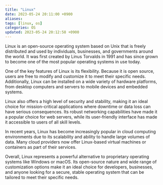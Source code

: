 ```yaml
---
title: "Linux"
date: 2023-05-24 20:11:00 +0900
aliases: 
tags: [linux, os]
categories: OS
updated: 2023-05-24 20:12:58 +0900
---
```


Linux is an open-source operating system based on Unix that is freely distributed and used by individuals, businesses, and governments around the world. It was first created by Linus Torvalds in 1991 and has since grown to become one of the most popular operating systems in use today.

One of the key features of Linux is its flexibility. Because it is open source, users are free to modify and customize it to meet their specific needs. Additionally, Linux can be installed on a wide variety of hardware platforms, from desktop computers and servers to mobile devices and embedded systems.

Linux also offers a high level of security and stability, making it an ideal choice for mission-critical applications where downtime or data loss can have serious consequences. Its robust networking capabilities have made it a popular choice for web servers, while its user-friendly interface has made it accessible to users of all skill levels.

In recent years, Linux has become increasingly popular in cloud computing environments due to its scalability and ability to handle large volumes of data. Many cloud providers now offer Linux-based virtual machines or containers as part of their services.

Overall, Linux represents a powerful alternative to proprietary operating systems like Windows or macOS. Its open-source nature and wide range of customization options make it an ideal choice for developers, businesses, and anyone looking for a secure, stable operating system that can be tailored to meet their specific needs.
